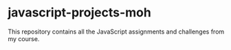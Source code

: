 # javascript-projects-moh
This repository contains all the JavaScript assignments and challenges from my course.


